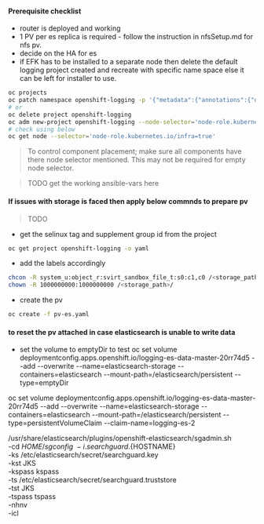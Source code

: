 #### Prerequisite checklist 
* router is deployed and working
* 1 PV per es replica is required - follow the instruction in nfsSetup.md for nfs pv.
* decide on the HA for es
* if EFK has to be installed to a separate node then delete the default logging project created and recreate with specific name space else it can be left for installer to use.
```sh
oc projects
oc patch namespace openshift-logging -p '{"metadata":{"annotations":{"openshift.io/node-selector":"node-role.kubernetes.io/infra=true"}}}'
# or
oc delete project openshift-logging
oc adm new-project openshift-logging --node-selector='node-role.kubernetes.io/infra=true'
# check using below
oc get node --selector='node-role.kubernetes.io/infra=true'
```
>To control component placement; make sure all components have there node selector mentioned. This may not be required for empty node selector.

> TODO get the working ansible-vars here

#### If issues with storage is faced then apply below commnds to prepare pv
> TODO

* get the selinux tag and supplement group id from the project
```sh
oc get project openshift-logging -o yaml
```
* add the labels accordingly

```sh
chcon -R system_u:object_r:svirt_sandbox_file_t:s0:c1,c0 /<storage_path>/
chown -R 1000000000:1000000000 /<storage_path>/
```
* create the pv
```sh
oc create -f pv-es.yaml
```





#### to reset the pv attached in case elasticsearch is unable to write data
* set the volume to emptyDir to test
oc set volume deploymentconfig.apps.openshift.io/logging-es-data-master-20rr74d5 --add --overwrite --name=elasticsearch-storage --containers=elasticsearch --mount-path=/elasticsearch/persistent --type=emptyDir

oc set volume deploymentconfig.apps.openshift.io/logging-es-data-master-20rr74d5 --add --overwrite --name=elasticsearch-storage --containers=elasticsearch --mount-path=/elasticsearch/persistent --type=persistentVolumeClaim --claim-name=logging-es-2

/usr/share/elasticsearch/plugins/openshift-elasticsearch/sgadmin.sh \
        -cd ${HOME}/sgconfig \
        -i .searchguard.${HOSTNAME} \
        -ks /etc/elasticsearch/secret/searchguard.key \
        -kst JKS \
        -kspass kspass \
        -ts /etc/elasticsearch/secret/searchguard.truststore \
        -tst JKS \
        -tspass tspass \
        -nhnv \
        -icl